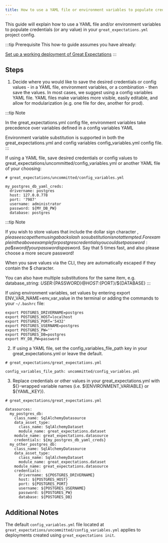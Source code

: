 ```yaml
---
title: How to use a YAML file or environment variables to populate credentials
---
```


This guide will explain how to use a YAML file and/or environment variables to populate credentials (or any value) in your ```great_expectations.yml``` project config.

:::tip Prerequisite
This how-to guide assumes you have already:

[Set up a working deployment of Great Expectations](/docs/tutorials/getting-started/intro)
:::


## Steps

1. Decide where you would like to save the desired credentials or config values - in a YAML file, environment variables, or a combination - then save the values. In most cases, we suggest using a config variables YAML file. YAML files make variables more visible, easily editable, and allow for modularization (e.g. one file for dev, another for prod).

:::tip Note

In the great_expectations.yml config file, environment variables take precedence over variables defined in a config variables YAML

Environment variable substitution is supported in both the great_expectations.yml and config variables config_variables.yml config file.
:::

If using a YAML file, save desired credentials or config values to great_expectations/uncommitted/config_variables.yml or another YAML file of your choosing:

````console
# great_expectations/uncommitted/config_variables.yml

my_postgres_db_yaml_creds:
  drivername: postgres
  host: 127.0.0.778
  port: '7987'
  username: administrator
  password: ${MY_DB_PW}
  database: postgres
````

:::tip Note

If you wish to store values that include the dollar sign character $, please escape them using a backslash \ so substitution is not attempted. For example in the above example for postgres credentials you could set password: pa\$sword if your password is pa$sword. Say that 5 times fast, and also please choose a more secure password!

When you save values via the CLI, they are automatically escaped if they contain the $ character.

You can also have multiple substitutions for the same item, e.g. database_string: ${USER}:${PASSWORD}@${HOST}:${PORT}/${DATABASE}
:::

If using environment variables, set values by entering export ENV_VAR_NAME=env_var_value in the terminal or adding the commands to your ```~/.bashrc``` file:

````console
export POSTGRES_DRIVERNAME=postgres
export POSTGRES_HOST=localhost
export POSTGRES_PORT='5432'
export POSTGRES_USERNAME=postgres
export POSTGRES_PW=''
export POSTGRES_DB=postgres
export MY_DB_PW=password
````

2. If using a YAML file, set the config_variables_file_path key in your great_expectations.yml or leave the default.

````console
# great_expectations/great_expectations.yml

config_variables_file_path: uncommitted/config_variables.yml
````       

3. Replace credentials or other values in your great_expectations.yml with ${}-wrapped variable names (i.e. ${ENVIRONMENT_VARIABLE} or ${YAML_KEY}).

````console
# great_expectations/great_expectations.yml

datasources:
  my_postgres_db:
    class_name: SqlAlchemyDatasource
    data_asset_type:
      class_name: SqlAlchemyDataset
      module_name: great_expectations.dataset
    module_name: great_expectations.datasource
    credentials: ${my_postgres_db_yaml_creds}
  my_other_postgres_db:
    class_name: SqlAlchemyDatasource
    data_asset_type:
      class_name: SqlAlchemyDataset
      module_name: great_expectations.dataset
    module_name: great_expectations.datasource
    credentials:
      drivername: ${POSTGRES_DRIVERNAME}
      host: ${POSTGRES_HOST}
      port: ${POSTGRES_PORT}
      username: ${POSTGRES_USERNAME}
      password: ${POSTGRES_PW}
      database: ${POSTGRES_DB}
````

## Additional Notes
The default ```config_variables.yml``` file located at ```great_expectations/uncommitted/config_variables.yml``` applies to deployments created using ```great_expectations init```.
